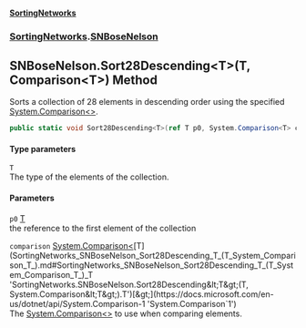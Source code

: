 #### [SortingNetworks](index.md 'index')
### [SortingNetworks](SortingNetworks.md 'SortingNetworks').[SNBoseNelson](SortingNetworks_SNBoseNelson.md 'SortingNetworks.SNBoseNelson')
## SNBoseNelson.Sort28Descending&lt;T&gt;(T, Comparison&lt;T&gt;) Method
Sorts a collection of 28 elements in descending order using the specified [System.Comparison&lt;&gt;](https://docs.microsoft.com/en-us/dotnet/api/System.Comparison-1 'System.Comparison`1').  
```csharp
public static void Sort28Descending<T>(ref T p0, System.Comparison<T> comparison);
```
#### Type parameters
<a name='SortingNetworks_SNBoseNelson_Sort28Descending_T_(T_System_Comparison_T_)_T'></a>
`T`  
The type of the elements of the collection.
  
#### Parameters
<a name='SortingNetworks_SNBoseNelson_Sort28Descending_T_(T_System_Comparison_T_)_p0'></a>
`p0` [T](SortingNetworks_SNBoseNelson_Sort28Descending_T_(T_System_Comparison_T_).md#SortingNetworks_SNBoseNelson_Sort28Descending_T_(T_System_Comparison_T_)_T 'SortingNetworks.SNBoseNelson.Sort28Descending&lt;T&gt;(T, System.Comparison&lt;T&gt;).T')  
the reference to the first element of the collection
  
<a name='SortingNetworks_SNBoseNelson_Sort28Descending_T_(T_System_Comparison_T_)_comparison'></a>
`comparison` [System.Comparison&lt;](https://docs.microsoft.com/en-us/dotnet/api/System.Comparison-1 'System.Comparison`1')[T](SortingNetworks_SNBoseNelson_Sort28Descending_T_(T_System_Comparison_T_).md#SortingNetworks_SNBoseNelson_Sort28Descending_T_(T_System_Comparison_T_)_T 'SortingNetworks.SNBoseNelson.Sort28Descending&lt;T&gt;(T, System.Comparison&lt;T&gt;).T')[&gt;](https://docs.microsoft.com/en-us/dotnet/api/System.Comparison-1 'System.Comparison`1')  
The [System.Comparison&lt;&gt;](https://docs.microsoft.com/en-us/dotnet/api/System.Comparison-1 'System.Comparison`1') to use when comparing elements.
  
